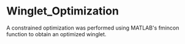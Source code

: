 # Winglet_Optimization
A constrained optimization was performed using MATLAB's fmincon function to obtain an optimized winglet. 
